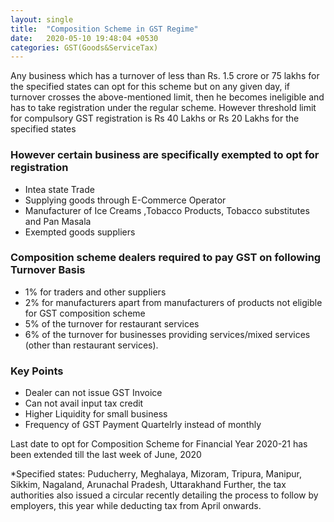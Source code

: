 ```yaml
---
layout: single
title:  "Composition Scheme in GST Regime"
date:   2020-05-10 19:48:04 +0530
categories: GST(Goods&ServiceTax)
---
```

Any business which has a turnover of less than Rs. 1.5 crore or 75 lakhs for the specified states can opt for this scheme but on any given day, if turnover crosses the above-mentioned limit, then he becomes ineligible and has to take registration under the regular scheme. However threshold limit for compulsory GST registration is  Rs 40 Lakhs or Rs 20 Lakhs for the specified states

### However certain business are specifically exempted to opt for registration

* Intea state Trade
* Supplying goods through E-Commerce Operator 
* Manufacturer of Ice Creams ,Tobacco Products, Tobacco substitutes and Pan  Masala
* Exempted goods suppliers  

### Composition scheme dealers required to pay GST on following Turnover Basis

* 1%  for traders and other suppliers
* 2% for manufacturers apart from manufacturers of products not eligible for GST composition scheme
* 5% of the turnover for restaurant services 
* 6% of the turnover for businesses providing services/mixed services (other than restaurant services).


### Key Points

*	Dealer can not issue GST Invoice
*	Can not avail input tax credit
*	Higher Liquidity for small business
*	Frequency of GST Payment Quartelrly instead of monthly

Last date to opt for Composition Scheme for Financial Year 2020-21 has been extended till the last week of June, 2020 

*Specified states: Puducherry, Meghalaya, Mizoram, Tripura, Manipur, Sikkim, Nagaland, Arunachal Pradesh, Uttarakhand
Further, the tax authorities also issued a circular recently detailing the process to follow by employers, this year while deducting tax from April onwards.
